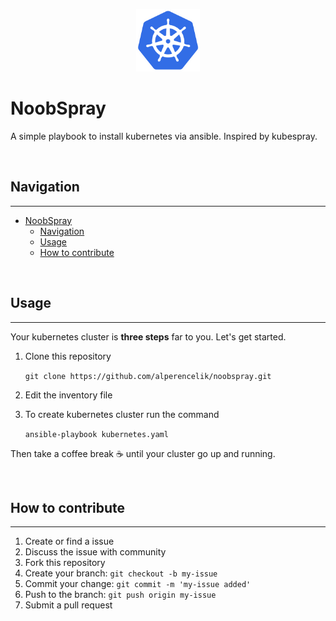 <p align="center">
    <img height="100" src="docs/img/kubernetes-logo.png">
</p>

# NoobSpray

A simple playbook to install kubernetes via ansible. Inspired by kubespray.

</br>

## Navigation

---
- [NoobSpray](#noobspray)
  - [Navigation](#navigation)
  - [Usage](#usage)
  - [How to contribute](#how-to-contribute)

</br>

## Usage 

---

Your kubernetes cluster is **three steps** far to you. Let's get started.

1. Clone this repository

    `git clone https://github.com/alperencelik/noobspray.git`

2. Edit the inventory file 

3. To create kubernetes cluster run the command

    `ansible-playbook kubernetes.yaml`

Then take a coffee break :coffee: until your cluster go up and running.

</br>

## How to contribute

---

1. Create or find a issue
2. Discuss the issue with community
3. Fork this repository
4. Create your branch: `git checkout -b my-issue`
5. Commit your change: `git commit -m 'my-issue added'`
6. Push to the branch: `git push origin my-issue`
7. Submit a pull request

